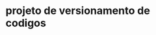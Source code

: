 # projeto de versionamento de codigos 

<!---
Alanydeoliveira/Alanydeoliveira is a ✨ special ✨ repository because its `README.md` (this file) appears on your GitHub profile.
You can click the Preview link to take a look at your changes.
--->
